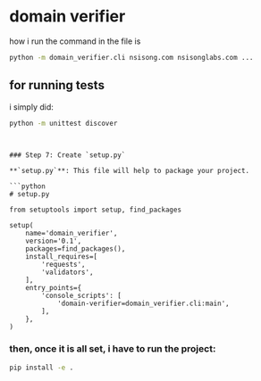 # domain verifier


how i run the command in the file is 
```bash
python -m domain_verifier.cli nsisong.com nsisonglabs.com ...
```


## for running tests

i simply did:

```bash
python -m unittest discover
```

```arduino


### Step 7: Create `setup.py`

**`setup.py`**: This file will help to package your project.

```python
# setup.py

from setuptools import setup, find_packages

setup(
    name='domain_verifier',
    version='0.1',
    packages=find_packages(),
    install_requires=[
        'requests',
        'validators',
    ],
    entry_points={
        'console_scripts': [
            'domain-verifier=domain_verifier.cli:main',
        ],
    },
)
```


### then, once it is all set, i have to run the project:

```bash
pip install -e .
```